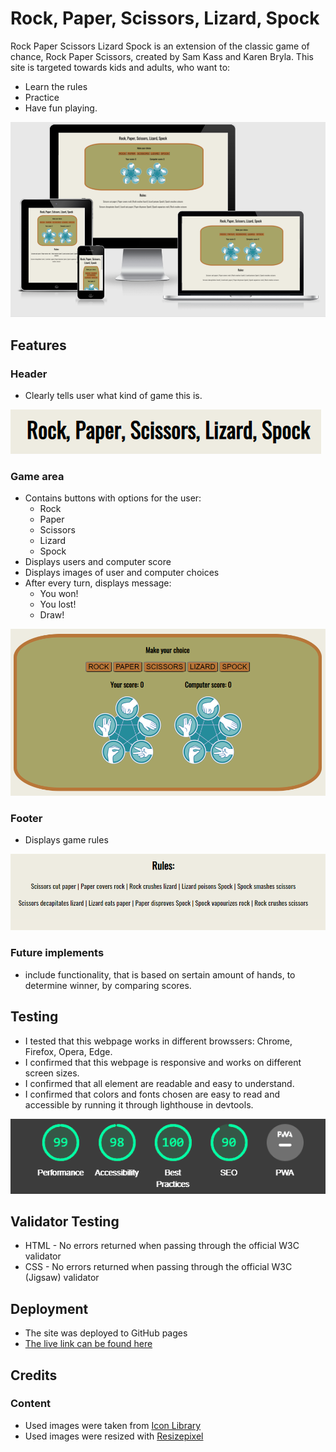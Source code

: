 # Rock, Paper, Scissors, Lizard, Spock
Rock Paper Scissors Lizard Spock is an extension of the classic game of chance, Rock Paper Scissors, created by Sam Kass and Karen Bryla.
This site is targeted towards kids and adults, who want to:
- Learn the rules
- Practice
- Have fun playing.

 ![image info](/assets/images/forREADME/amIResponsive.png)

## Features

### Header
 - Clearly tells user what kind of game this is.

 ![image info](/assets/images/forREADME/header.png)

### Game area
- Contains buttons with options for the user:
    - Rock
    - Paper
    - Scissors
    - Lizard
    - Spock
- Displays users and computer score
- Displays images of user and computer choices
- After every turn, displays message:
    - You won!
    - You lost!
    - Draw!

![image info](/assets/images/forREADME/gameArea.png)

### Footer
- Displays game rules 

![image info](/assets/images/forREADME/footer.png)

### Future implements 
- include functionality, that is based on sertain amount of hands, to determine winner, by comparing scores.

## Testing
- I tested that this webpage works in different browssers: Chrome, Firefox, Opera, Edge.
- I confirmed that this webpage is responsive and works on different screen sizes.
- I confirmed that all element are readable and easy to understand.
- I confirmed that colors and fonts chosen are easy to read and accessible by running it through lighthouse in devtools.

![image info](/assets/images/forREADME/lighthouseCheck.png)

## Validator Testing

- HTML - No errors returned when passing through the official W3C validator
- CSS - No errors returned when passing through the official W3C (Jigsaw) validator

## Deployment

- The site was deployed to GitHub pages
- [The live link can be found here]()

## Credits

  ### Content

- Used images were taken from [Icon Library](https://icon-library.com/)
- Used images were resized with [Resizepixel](https://www.resizepixel.com/)
